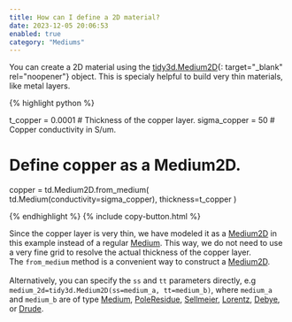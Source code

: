 ```yaml
---
title: How can I define a 2D material?
date: 2023-12-05 20:06:53
enabled: true
category: "Mediums"
---
```

You can create a 2D material using the&nbsp;[tidy3d.Medium2D](https://docs.flexcompute.com/projects/tidy3d/en/latest/api/_autosummary/tidy3d.Medium2D.html){: target="_blank" rel="noopener"}&nbsp;object. This is specialy helpful to build very thin materials, like metal layers.

<div markdown class="code-snippet">{% highlight python %}

t_copper = 0.0001  # Thickness of the copper layer.
sigma_copper = 50  # Copper conductivity in S/um.

# Define copper as a Medium2D.
copper = td.Medium2D.from_medium(
    td.Medium(conductivity=sigma_copper), thickness=t_copper
)

{% endhighlight %}
{% include copy-button.html %}</div>

<div><div>Since the copper layer is very thin, we have modeled it as a&nbsp;<a href="https://docs.flexcompute.com/projects/tidy3d/en/latest/api/_autosummary/tidy3d.Medium2D.html?__hstc=197414576.85a08fc595b47d0b94ebfa20ba44cd6d.1696006513341.1701804845497.1701806942901.23&amp;__hssc=197414576.4.1701806942901&amp;__hsfp=3209960735">Medium2D</a>&nbsp;in this example instead of a regular&nbsp;<a href="https://docs.flexcompute.com/projects/tidy3d/en/latest/api/_autosummary/tidy3d.Medium.html?__hstc=197414576.85a08fc595b47d0b94ebfa20ba44cd6d.1696006513341.1701804845497.1701806942901.23&amp;__hssc=197414576.4.1701806942901&amp;__hsfp=3209960735">Medium</a>. This way, we do not need to use a very fine grid to resolve the actual thickness of the copper layer. The&nbsp;<code>from_medium</code>&nbsp;method is a convenient way to construct a&nbsp;<a href="https://docs.flexcompute.com/projects/tidy3d/en/latest/api/_autosummary/tidy3d.Medium2D.html?__hstc=197414576.85a08fc595b47d0b94ebfa20ba44cd6d.1696006513341.1701804845497.1701806942901.23&amp;__hssc=197414576.4.1701806942901&amp;__hsfp=3209960735">Medium2D</a>.</div><div> </div><div>Alternatively, you can specify the <code>ss</code> and <code>tt</code> parameters directly, e.g <code>medium_2d=tidy3d.Medium2D(ss=medium_a, tt=medium_b)</code>, where <code>medium_a</code> and <code>medium_b</code> are of type&nbsp;<a href="https://docs.flexcompute.com/projects/tidy3d/en/latest/api/_autosummary/tidy3d.Medium.html#tidy3d.Medium">Medium</a>,&nbsp;<a href="https://docs.flexcompute.com/projects/tidy3d/en/latest/api/_autosummary/tidy3d.PoleResidue.html#tidy3d.PoleResidue">PoleResidue</a>,&nbsp;<a href="https://docs.flexcompute.com/projects/tidy3d/en/latest/api/_autosummary/tidy3d.Sellmeier.html#tidy3d.Sellmeier">Sellmeier</a>,&nbsp;<a href="https://docs.flexcompute.com/projects/tidy3d/en/latest/api/_autosummary/tidy3d.Lorentz.html#tidy3d.Lorentz">Lorentz</a>,&nbsp;<a href="https://docs.flexcompute.com/projects/tidy3d/en/latest/api/_autosummary/tidy3d.Debye.html#tidy3d.Debye">Debye</a>, or&nbsp;<a href="https://docs.flexcompute.com/projects/tidy3d/en/latest/api/_autosummary/tidy3d.Drude.html#tidy3d.Drude">Drude</a>.</div></div>
